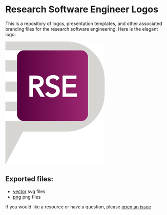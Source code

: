 # Research Software Engineer Logos

This is a repository of logos, presentation templates, and other associated
branding files for the research software engineering. Here is the elegant 
logo:

![png/logo-transparent.png](png/logo-transparent.png)

## Exported files:

 - [vector](vector) svg files
 - [png](png) png files
 
If you would like a resource or have a question, please [open an issue](https://www.github.com/rseng/logos/issues)
